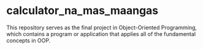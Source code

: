 # calculator_na_mas_maangas
This repository serves as the final project in Object-Oriented Programming, which contains a program or application that applies all of the fundamental concepts in OOP.
